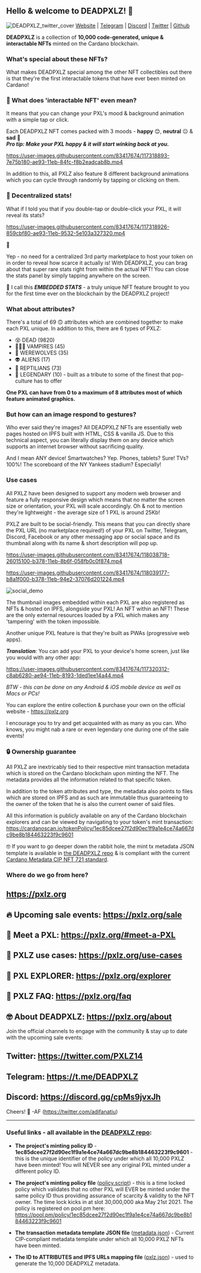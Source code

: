 ## Hello & welcome to DEADPXLZ! 🖖

![DEADPXLZ_twitter_cover](https://user-images.githubusercontent.com/83417674/116793590-41df3a00-aad0-11eb-8c40-29a3d14fc32f.png)
<a target="_blank" href="https://pxlz.org">Website</a> | <a target="_blank" href="https://t.me/DEADPXLZ">Telegram</a> | <a target="_blank"  href="https://discord.gg/cpMs9jvxJh">Discord</a> | <a target="_blank" href="https://twitter.com/pxlzNFT">Twitter</a> | <a target="_blank" href="https://github.com/DEADPXLZ/DEADPXLZ/">Github</a></p>

**DEADPXLZ** is a collection of **10,000 code-generated, unique & interactable NFTs** minted on the Cardano 
blockchain.

### What's special about these NFTs?
What makes DEADPXLZ special among the other NFT collectibles out there is that they're the first interactable
tokens that have ever been minted on Cardano!

### 🤔 What does 'interactable NFT' even mean?
It means that you can change your PXL's mood & background animation with a simple tap or click.

Each DEADPXLZ NFT comes packed with 3 moods - **happy** 😊, **neutral** 😐 & **sad** 🙁 <br>
**_Pro tip: Make your PXL happy & it will start winking back at you._**


https://user-images.githubusercontent.com/83417674/117318893-7e75b180-ae93-11eb-84fc-f8b2eadcab8b.mp4


In addition to this, all PXLZ also feature 8 different background animations which you can cycle through randomly by 
tapping or clicking on them.

### 🚨 Decentralized stats! <br>
What if I told you that if you double-tap or double-click your PXL, it will reveal its 
stats?


https://user-images.githubusercontent.com/83417674/117318926-859cbf80-ae93-11eb-9532-5e103a327320.mp4


🤯

Yep - no need for a centralized 3rd party marketplace to host your token on in order to reveal how scarce it actually is! With DEADPXLZ, you can brag about that super rare stats right from within the actual NFT! You can close the stats panel by simply tapping anywhere on the screen.

🎈 I call this _**EMBEDDED STATS**_ - a truly unique NFT feature brought to you for the first time ever on the 
blockchain by the DEADPXLZ project! 

### What about attributes?
There's a total of 69 🙃 attributes which are combined together to  make each PXL unique.
In addition to this, there are 6 types of PXLZ:
<ul>
  <li>😵 DEAD (9820)</li>
  <li>🧛🏻‍♂️ VAMPIRES (45)</li>
  <li>🐺 WEREWOLVES (35)</li>
  <li>👽 ALIENS (17)</li>
  <li>🦎 REPTILIANS (73)</li>
  <li>🧙️ LEGENDARY (10) - built as a tribute to some of the finest that pop-culture has to offer</li>
</ul>

**One PXL can have from 0 to a maximum of 8 attributes most of which feature animated graphics. <br>**

### But how can an image respond to gestures?

Who ever said they're images? All DEADPXLZ NFTs are essentially web pages hosted on IPFS built with HTML, CSS & vanilla JS. Due to this technical aspect, you can literally display them on any device which supports an internet browser without sacrificing quality.

And I mean ANY device! Smartwatches? Yep. Phones, tablets? Sure! TVs? 100%! The scoreboard of the NY Yankees stadium? Especially!

### Use cases

All PXLZ have been designed to support any modern web browser and feature a fully responsive design which means that no matter the screen size or orientation, your PXL will scale accordingly. Oh & not to mention they're lightweight - the average size of 1 PXL is around 25Kb!

PXLZ are built to be social-friendly. This means that you can directly share the PXL URL (no marketplace required!) of your PXL on Twitter, Telegram, Discord, Facebook or any other messaging app or social space and its thumbnail along with its name & short description will pop up.


https://user-images.githubusercontent.com/83417674/118038718-26015100-b378-11eb-8b6f-058fb0c0f874.mp4

https://user-images.githubusercontent.com/83417674/118039177-b8a1f000-b378-11eb-94e2-37076d201224.mp4

![social_demo](https://user-images.githubusercontent.com/83417674/117409144-8415da80-af19-11eb-9fbf-3fe9d74a5436.png)


The thumbnail images embedded within each PXL are also registered as NFTs & hosted on IPFS, alongside your PXL! An NFT within an NFT! These are the only external resources loaded by a PXL which makes any 'tampering' with the token impossible.

Another unique PXL feature is that they're built as PWAs (progressive web apps).

**_Translation_**: You can add your PXL to your device's home screen, just like you would with any other app:


https://user-images.githubusercontent.com/83417674/117320312-c8ab6280-ae94-11eb-8193-1ded1ee14a44.mp4

_BTW - this can be done on any Android & iOS mobile device as well as Macs or PCs!_

You can explore the entire collection & purchase your own on the official website - https://pxlz.org

I encourage you to try and get acquainted with as many as you can. Who knows, you might nab a rare or even legendary one during one of the sale events!

### 🔒 Ownership guarantee
All PXLZ are inextricably tied to their respective mint transaction metadata which is stored on the Cardano blockchain upon minting the NFT. The metadata provides all the information related to that specific token.

In addition to the token attributes and type, the metadata also points to files which are stored on IPFS and as such are immutable thus guaranteeing to the owner of the token that he is also the current owner of said files.

All this information is publicly available on any of the Cardano blockchain explorers and can be viewed by navigating to your token's mint transaction: https://cardanoscan.io/tokenPolicy/1ec85dcee27f2d90ec1f9a1e4ce74a667dc9be8b184463223f9c9601

🤓 If you want to go deeper down the rabbit hole, the mint tx metadata JSON template is available in <a href="https://github.com/DEADPXLZ/DEADPXLZ">the DEADPXLZ repo</a> & is compliant with the current <a href="https://github. com/cardano-foundation/CIPs/pull/85/commits/ed48e5a38b75eb31f16288338a3c1ef93fecde47">Cardano Metadata CIP NFT 721 standard</a>.

### Where do we go from here?

## https://pxlz.org
## 🔥 Upcoming sale events: https://pxlz.org/sale
## 🤝 Meet a PXL: https://pxlz.org/#meet-a-PXL
## 📱 PXLZ use cases: https://pxlz.org/use-cases
## 🔭 PXL EXPLORER: https://pxlz.org/explorer
## 🤔 PXLZ FAQ: https://pxlz.org/faq
## 🤓 About DEADPXLZ: https://pxlz.org/about

Join the official channels to engage with the community & stay up to date with the upcoming sale events:

## Twitter: https://twitter.com/PXLZ14
## Telegram: https://t.me/DEADPXLZ
## Discord: https://discord.gg/cpMs9jvxJh

Cheers! 🍻
-AF (https://twitter.com/adifanatiu)

-----
### Useful links - all available in the <a href="https://github.com/DEADPXLZ/DEADPXLZ">DEADPXLZ repo</a>:

- **The project's minting policy ID** - **1ec85dcee27f2d90ec1f9a1e4ce74a667dc9be8b184463223f9c9601** - this is the unique identifier of the policy under which all 10,000 PXLZ have been minted! You will NEVER see any original PXL minted under a different policy ID.
  
  
- **The project's minting policy file** (<a href="https://github.com/DEADPXLZ/DEADPXLZ/blob/main/policy.script">policy.script</a>) - this is a time locked policy which validates that no other PXL will EVER be minted under the same policy ID thus providing assurance of scarcity & validity to the NFT owner. The time lock kicks in at slot 30,000,000 aka May 21st 2021. The policy is registered on pool.pm here: https://pool.pm/policy/1ec85dcee27f2d90ec1f9a1e4ce74a667dc9be8b184463223f9c9601


- **The transaction metadata template JSON file** (<a href="https://github.com/DEADPXLZ/DEADPXLZ/blob/main/metadata.json">metadata.json</a>) - Current CIP-compliant metadata template under which all 10,000 PXLZ NFTs have been minted.
  

- **The ID to ATTRIBUTES and IPFS URLs mapping file** (<a href="https://raw.githubusercontent.com/DEADPXLZ/DEADPXLZ/main/pxlz.json">pxlz.json</a>) - used to generate the 10,000 DEADPXLZ metadata.
